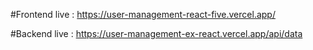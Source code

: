 #Frontend
live : https://user-management-react-five.vercel.app/

#Backend
live : https://user-management-ex-react.vercel.app/api/data
